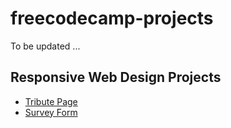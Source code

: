 # freecodecamp-projects

To be updated ...

## Responsive Web Design Projects 

* [Tribute Page](https://society765.github.io/freecodecamp-projects/Responsive_Web_Design/Tribute_Page/index.html)
* [Survey Form](https://society765.github.io/freecodecamp-projects/Responsive_Web_Design/Survey_Form/index.html)